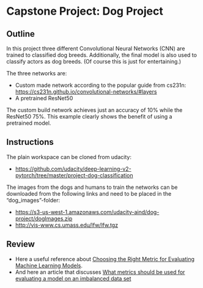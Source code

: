 # Capstone Project: Dog Project

## Outline

In this project three different Convolutional Neural Networks (CNN) are trained to classified dog breeds. Additionally, the final model is also used to classify actors as dog breeds. (Of course this is just for entertaining.)

The three networks are:
-	Custom made network according to the popular guide from cs231n: https://cs231n.github.io/convolutional-networks/#layers
-	A pretrained ResNet50

The custom build network achieves just an accuracy of 10% while the ResNet50 75%. This example clearly shows the benefit of using a pretrained model.

## Instructions

The plain workspace can be cloned from udacity:
* https://github.com/udacity/deep-learning-v2-pytorch/tree/master/project-dog-classification

The images from the dogs and humans to train the networks can be downloaded from the following links and need to be placed in the “dog_images”-folder:
* https://s3-us-west-1.amazonaws.com/udacity-aind/dog-project/dogImages.zip
* http://vis-www.cs.umass.edu/lfw/lfw.tgz


## Review

* Here a useful reference about [Choosing the Right Metric for Evaluating Machine Learning Models](https://www.kdnuggets.com/2018/04/right-metric-evaluating-machine-learning-models-1.html).
* And here an article that discusses [What metrics should be used for evaluating a model on an imbalanced data set](https://towardsdatascience.com/what-metrics-should-we-use-on-imbalanced-data-set-precision-recall-roc-e2e79252aeba)
